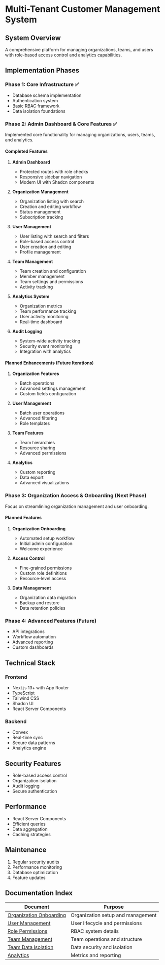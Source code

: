 # Multi-Tenant Customer Management System

## System Overview
A comprehensive platform for managing organizations, teams, and users with role-based access control and analytics capabilities.

## Implementation Phases

### Phase 1: Core Infrastructure ✅
- Database schema implementation
- Authentication system
- Basic RBAC framework
- Data isolation foundations

### Phase 2: Admin Dashboard & Core Features ✅
Implemented core functionality for managing organizations, users, teams, and analytics.

#### Completed Features
1. **Admin Dashboard**
   - Protected routes with role checks
   - Responsive sidebar navigation
   - Modern UI with Shadcn components

2. **Organization Management**
   - Organization listing with search
   - Creation and editing workflow
   - Status management
   - Subscription tracking

3. **User Management**
   - User listing with search and filters
   - Role-based access control
   - User creation and editing
   - Profile management

4. **Team Management**
   - Team creation and configuration
   - Member management
   - Team settings and permissions
   - Activity tracking

5. **Analytics System**
   - Organization metrics
   - Team performance tracking
   - User activity monitoring
   - Real-time dashboard

6. **Audit Logging**
   - System-wide activity tracking
   - Security event monitoring
   - Integration with analytics

#### Planned Enhancements (Future Iterations)
1. **Organization Features**
   - Batch operations
   - Advanced settings management
   - Custom fields configuration

2. **User Management**
   - Batch user operations
   - Advanced filtering
   - Role templates

3. **Team Features**
   - Team hierarchies
   - Resource sharing
   - Advanced permissions

4. **Analytics**
   - Custom reporting
   - Data export
   - Advanced visualizations

### Phase 3: Organization Access & Onboarding (Next Phase)
Focus on streamlining organization management and user onboarding.

#### Planned Features
1. **Organization Onboarding**
   - Automated setup workflow
   - Initial admin configuration
   - Welcome experience

2. **Access Control**
   - Fine-grained permissions
   - Custom role definitions
   - Resource-level access

3. **Data Management**
   - Organization data migration
   - Backup and restore
   - Data retention policies

### Phase 4: Advanced Features (Future)
- API integrations
- Workflow automation
- Advanced reporting
- Custom dashboards

## Technical Stack

### Frontend
- Next.js 13+ with App Router
- TypeScript
- Tailwind CSS
- Shadcn UI
- React Server Components

### Backend
- Convex
- Real-time sync
- Secure data patterns
- Analytics engine

## Security Features
- Role-based access control
- Organization isolation
- Audit logging
- Secure authentication

## Performance
- React Server Components
- Efficient queries
- Data aggregation
- Caching strategies

## Maintenance
1. Regular security audits
2. Performance monitoring
3. Database optimization
4. Feature updates

## Documentation Index
| Document | Purpose |
|----------|----------|
| [Organization Onboarding](./OrganizationOnboarding.md) | Organization setup and management |
| [User Management](./UserManagement.md) | User lifecycle and permissions |
| [Role Permissions](./RolePermissions.md) | RBAC system details |
| [Team Management](./TeamManagement.md) | Team operations and structure |
| [Team Data Isolation](./TeamDataIsolation.md) | Data security and isolation |
| [Analytics](./Analytics.md) | Metrics and reporting |